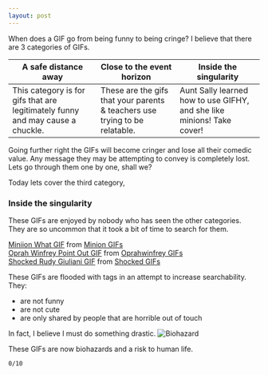 ```yaml
---
layout: post
---
```

When does a GIF go from being funny to being cringe? I believe that there are 3 categories of GIFs.

A safe distance away | Close to the event horizon | Inside the singularity
--- | --- | ---
This category is for gifs that are legitimately funny and may cause a chuckle. | These are the gifs that your parents & teachers use trying to be relatable. | Aunt Sally learned how to use GIFHY, and she like minions! Take cover!

Going further right the GIFs will become cringer and lose all their comedic value. Any message they may be attempting to convey is completely lost. Lets go through them one by one, shall we?

Today lets cover the third category,

### Inside the singularity

These GIFs are enjoyed by nobody who has seen the other categories. They are so uncommon that it took a bit of time to search for them.

<div class="tenor-gif-embed" data-postid="5325615" data-share-method="host" data-width="60%" data-aspect-ratio="1.3253012048192772"><a href="https://tenor.com/view/whattttfuss-what-minions-gif-5325615">Miniion What GIF</a> from <a href="https://tenor.com/search/miniion-gifs">Minion GIFs</a></div><script type="text/javascript" async src="https://tenor.com/embed.js"></script>

<div class="tenor-gif-embed" data-postid="16363925" data-share-method="host" data-width="60%" data-aspect-ratio="1.4777448071216617"><a href="https://tenor.com/view/oprah-winfrey-point-out-pointing-gif-16363925">Oprah Winfrey Point Out GIF</a> from <a href="https://tenor.com/search/oprahwinfrey-gifs">Oprahwinfrey GIFs</a></div><script type="text/javascript" async src="https://tenor.com/embed.js"></script>

<div class="tenor-gif-embed" data-postid="19231550" data-share-method="host" data-width="60%" data-aspect-ratio="1.0"><a href="https://tenor.com/view/shocked-rudy-giuliani-kate-mckinnon-saturday-night-live-what-gif-19231550">Shocked Rudy Giuliani GIF</a> from <a href="https://tenor.com/search/shocked-gifs">Shocked GIFs</a></div><script type="text/javascript" async src="https://tenor.com/embed.js"></script>

These GIFs are flooded with tags in an attempt to increase searchability. They:

* are not funny
* are not cute
* are only shared by people that are horrible out of touch

In fact, I believe I must do something drastic.
![Biohazard](https://upload.wikimedia.org/wikipedia/commons/1/13/Biohazard_symbol_%28blue%29.svg)

These GIFs are now biohazards and a risk to human life.

`0/10`
